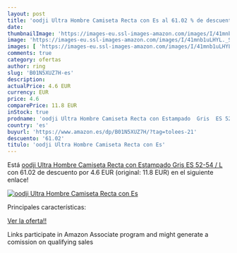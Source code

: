 ```yaml
---
layout: post
title: 'oodji Ultra Hombre Camiseta Recta con Es al 61.02 % de descuento'
date: 
thumbnailImage: 'https://images-eu.ssl-images-amazon.com/images/I/41mnb1uLHYL._SL200_.jpg'
image: 'https://images-eu.ssl-images-amazon.com/images/I/41mnb1uLHYL._SL200_.jpg'
images: [ 'https://images-eu.ssl-images-amazon.com/images/I/41mnb1uLHYL._SL200_.jpg' ]
comments: true
category: ofertas
author: ring
slug: 'B01N5XUZ7H-es'
description:
actualPrice: 4.6 EUR
currency: EUR
price: 4.6
comparePrice: 11.8 EUR
inStock: true
prodname: 'oodji Ultra Hombre Camiseta Recta con Estampado  Gris  ES 52-54 / L'
country: 'es'
buyurl: 'https://www.amazon.es/dp/B01N5XUZ7H/?tag=tolees-21'
descuento: '61.02'
titulo: 'oodji Ultra Hombre Camiseta Recta con Es'
---
```


Está [oodji Ultra Hombre Camiseta Recta con Estampado  Gris  ES 52-54 / L](https://www.amazon.es/dp/B01N5XUZ7H/?tag=tolees-21) con 61.02 de descuento por 4.6 EUR (original: 11.8 EUR) en el siguiente enlace!

[![oodji Ultra Hombre Camiseta Recta con Es](https://images-eu.ssl-images-amazon.com/images/I/41mnb1uLHYL._SL200_.jpg)](https://www.amazon.es/dp/B01N5XUZ7H/?tag=tolees-21)

Principales características:


[Ver la oferta!!](https://www.amazon.es/dp/B01N5XUZ7H/?tag=tolees-21)

Links participate in Amazon Associate program and might generate a comission on qualifying sales


